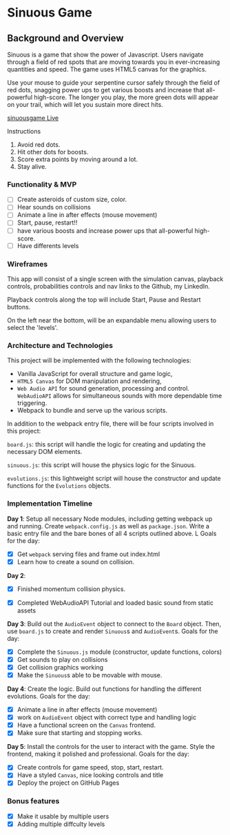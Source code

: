 # Sinuous Game

## Background and Overview
 Sinuous is a game that show the power of Javascript. Users navigate through a field of red spots that are moving towards you in ever-increasing quantities and speed. The game uses HTML5 canvas for the graphics.

Use your mouse to guide your serpentine cursor safely through the field of red dots, snagging power ups to get various boosts and increase that all-powerful high-score. The longer you play, the more green dots will appear on your trail, which will let you sustain more direct hits.

[sinuousgame Live](http://www.sinuousgame.com/)

Instructions
1. Avoid red dots.
2. Hit other dots for boosts.
3. Score extra points by moving around a lot.
4. Stay alive.

### Functionality & MVP  

- [ ] Create asteroids of custom size, color.
- [ ] Hear sounds on collisions
- [ ] Animate a line in after effects (mouse movement)
- [ ] Start, pause, restart!!
- [ ] have various boosts and increase power ups that all-powerful high-score.
- [ ] Have differents levels

### Wireframes

This app will consist of a single screen with the simulation canvas, playback controls, probabilities controls and nav links to the Github, my LinkedIn.  

Playback controls along the top will include Start, Pause and Restart buttons.

On the left near the bottom, will be an expandable menu allowing users to select the 'levels'.


### Architecture and Technologies

This project will be implemented with the following technologies:

- Vanilla JavaScript for overall structure and game logic,
- `HTML5 Canvas` for DOM manipulation and rendering,
- `Web Audio API` for sound generation, processing and control. `WebAudioAPI` allows for simultaneous sounds with more dependable time triggering.
- Webpack to bundle and serve up the various scripts.

In addition to the webpack entry file, there will be four scripts involved in this project:

`board.js`: this script will handle the logic for creating and updating the necessary DOM elements.

`sinuous.js`: this script will house the physics logic for the Sinuous.

`evolutions.js`: this lightweight script will house the constructor and update functions for the `Evolutions` objects.  

### Implementation Timeline
**Day 1**: 
Setup all necessary Node modules, including getting webpack up and running.  Create `webpack.config.js` as well as `package.json`.  Write a basic entry file and the bare bones of all 4 scripts outlined above.  L  Goals for the day:

- [x] Get `webpack` serving files and frame out index.html
- [x] Learn how to create a sound on collision.

**Day 2**: 
- [x] Finished momentum collision physics.
- [x] Completed WebAudioAPI Tutorial and loaded basic sound from static assets


**Day 3**: 
Build out the `AudioEvent` object to connect to the `Board` object.  Then, use `board.js` to create and render `Sinuous`s and `AudioEvent`s. Goals for the day:

- [x] Complete the `Sinuous.js` module (constructor, update functions, colors)
- [x] Get sounds to play on collisions
- [x] Get collision graphics working
- [x] Make the `Sinuous`s able to be movable with mouse.

**Day 4**:
Create the logic. Build out functions for handling the different evolutions. Goals for the day:
- [x] Animate a line in after effects (mouse movement)
- [x] work on `AudioEvent` object with correct type and handling logic
- [x] Have a functional screen on the `Canvas` frontend.
- [x] Make sure that starting and stopping works.

**Day 5**: 
Install the controls for the user to interact with the game. Style the frontend, making it polished and professional. Goals for the day:

- [x] Create controls for game speed, stop, start, restart.
- [x] Have a styled `Canvas`, nice looking controls and title
- [x] Deploy the project on GitHub Pages

### Bonus features
- [x] Make it usable by multiple users
- [x] Adding multiple diffculty levels
